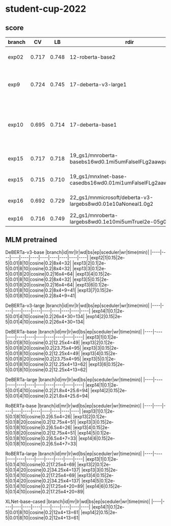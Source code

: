 # student-cup-2022

## score
|branch|CV|LB|rdir|hparams|
|----|----|----|----|----|
|exp02|0.717|0.748|12-roberta-base2|ep=20, lr=2e-5, do=0.1, FL(2), wd=0.1, sc=None|
|exp9|0.724|0.745|17-deberta-v3-large1|ep=10, mr=0.1, lr=2e-5, do=0.1, FL(2), wd=0.01, gc=1, sc=Linear(ws=50)|
|exp10|0.695|0.714|17-deberta-base1|ep=10, mr=0.1, lr=2e-5, do=0.1, FL(2), wd=0.01, gc=1, sc=Linear(ws=50), at=AWP(eps=1e-2,lr=1e-4)|
|exp15|0.717|0.718|19_gs1/mnroberta-basebs16wd0.1mi5umFalselFLg2aawpal1.0g0|ep=10, mr=0,1, lr=2e-5, do=0.1, sc=Linear(ws=100)|
|exp15|0.715|0.710|19_gs1/mnxlnet-base-casedbs16wd0.01mi1umFalselFLg2aawpal1.0g0|ep=10, mr=0.1, lr=2e-5, do=0.1, sc=Linear(ws=100)|
|exp16|0.692|0.729|22_gs1/mnmicrosoft/deberta-v3-largebs8wd0.01e10aNoneal1.0g2|mr=0.1, lr=2e-5, do=0.1, sc=Linear(ws=100)|
|exp16|0.716|0.749|22_gs1/mnroberta-largebs8wd0.1e10mi5umTruel2e-05g0|mr=0.1, do=0.1, sc=Linear(ws=100)|


## MLM pretrained
DeBERTa-v3-base
|branch|id|mr|lr|wd|bs|ep|sceduler|wr|time(min)|
|----|----|----|----|----|----|----|----|----|----|
|exp12|1|0.15|2e-5|0.01|8|10|cosine|0.2|8x4=32|
|exp13|2|0.1|2e-5|0.01|8|10|cosine|0.2|8x4=32|
|exp13|3|0.1|2e-5|0.01|8|20|cosine|0.2|16x4=64|
|exp13|4|0.15|2e-5|0.01|8|10|cosine|0.2|8x4=32|
|exp13|5|0.15|2e-5|0.01|8|20|cosine|0.2|16x4=64|
|exp13|6|0.1|2e-5|0.01|8|10|cosine|0.2|8x4+9=41|
|exp13|7|0.15|2e-5|0.01|8|10|cosine|0.2|8x4+9=41|

DeBERTa-v3-large
|branch|id|mr|lr|wd|bs|ep|sceduler|wr|time(min)|
|----|----|----|----|----|----|----|----|----|----|
|exp14|1|0.1|2e-5|0.01|4|10|cosine|0.2|26x4+30=134|
|exp14|2|0.15|2e-5|0.01|4|10|cosine|0.2|26x4+30=134|

DeBERTa-base
|branch|id|mr|lr|wd|bs|ep|sceduler|wr|time(min)|
|----|----|----|----|----|----|----|----|----|----|
|exp13|1|0.1|2e-5|0.01|8|10|cosine|0.2|12.25x4=49|
|exp13|2|0.1|2e-5|0.01|8|20|cosine|0.2|23.75x4=95|
|exp13|3|0.15|2e-5|0.01|8|10|cosine|0.2|12.25x4=49|
|exp13|4|0.15|2e-5|0.01|8|20|cosine|0.2|23.75x4=95|
|exp13|5|0.1|2e-5|0.01|8|10|cosine|0.2|12.25x4+13=62|
|exp13|6|0.15|2e-5|0.01|8|10|cosine|0.2|12.25x4+13=62|

DeBERTa-large
|branch|id|mr|lr|wd|bs|ep|sceduler|wr|time(min)|
|----|----|----|----|----|----|----|----|----|----|
|exp14|1|0.1|2e-5|0.01|4|10|cosine|0.2|21.8x4+25.6=94|
|exp14|2|0.15|2e-5|0.01|4|10|cosine|0.2|21.8x4+25.6=94|

RoBERTa-base
|branch|id|mr|lr|wd|bs|ep|sceduler|wr|time(min)|
|----|----|----|----|----|----|----|----|----|----|
|exp13|1|0.1|2e-5|0.1|8|10|cosine|0.2|6.5x4=26|
|exp13|2|0.1|2e-5|0.1|8|20|cosine|0.2|12.75x4=51|
|exp13|3|0.15|2e-5|0.1|8|10|cosine|0.2|6.5x4=26|
|exp13|4|0.15|2e-5|0.1|8|20|cosine|0.2|12.75x4=51|
|exp14|5|0.1|2e-5|0.1|8|10|cosine|0.2|6.5x4+7=33|
|exp14|6|0.15|2e-5|0.1|8|10|cosine|0.2|6.5x4+7=33|

RoBERTa-large
|branch|id|mr|lr|wd|bs|ep|sceduler|wr|time(min)|
|----|----|----|----|----|----|----|----|----|----|
|exp13|1|0.1|2e-5|0.1|4|10|cosine|0.2|17.25x4=69|
|exp13|2|0.1|2e-5|0.1|4|20|cosine|0.2|34.25x4=137|
|exp13|3|0.15|2e-5|0.1|4|10|cosine|0.2|17.25x4=69|
|exp13|4|0.15|2e-5|0.1|4|20|cosine|0.2|34.25x4=137|
|exp14|5|0.1|2e-5|0.1|4|10|cosine|0.2|17.25x4+20=89|
|exp14|6|0.15|2e-5|0.1|4|10|cosine|0.2|17.25x4+20=89|

XLNet-base-cased
|branch|id|mr|lr|wd|bs|ep|sceduler|wr|time(min)|
|----|----|----|----|----|----|----|----|----|----|
|exp14|1|0.1|2e-5|0.01|8|10|cosine|0.2|12x4+13=61|
|exp14|2|0.15|2e-5|0.01|8|10|cosine|0.2|12x4+13=61|
